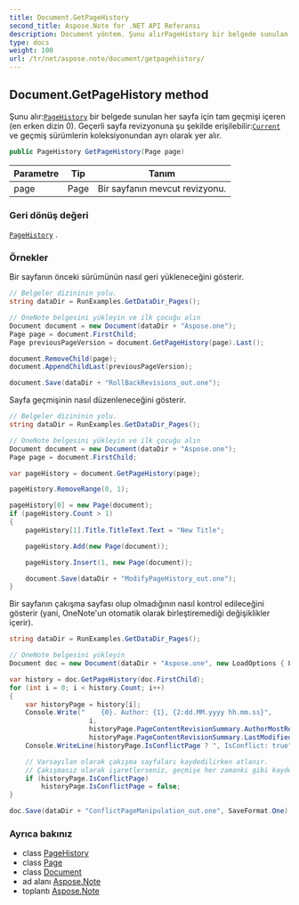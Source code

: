```yaml
---
title: Document.GetPageHistory
second_title: Aspose.Note for .NET API Referansı
description: Document yöntem. Şunu alırPageHistory bir belgede sunulan her sayfa için tam geçmişi içeren en erken dizin 0. Geçerli sayfa revizyonuna şu şekilde erişilebilirCurrent ve geçmiş sürümlerin koleksiyonundan ayrı olarak yer alır.
type: docs
weight: 100
url: /tr/net/aspose.note/document/getpagehistory/
---
```

## Document.GetPageHistory method

Şunu alır:[`PageHistory`](../../pagehistory/) bir belgede sunulan her sayfa için tam geçmişi içeren (en erken dizin 0). Geçerli sayfa revizyonuna şu şekilde erişilebilir:[`Current`](../../pagehistory/current/) ve geçmiş sürümlerin koleksiyonundan ayrı olarak yer alır.

```csharp
public PageHistory GetPageHistory(Page page)
```

| Parametre | Tip | Tanım |
| --- | --- | --- |
| page | Page | Bir sayfanın mevcut revizyonu. |

### Geri dönüş değeri

[`PageHistory`](../../pagehistory/) .

### Örnekler

Bir sayfanın önceki sürümünün nasıl geri yükleneceğini gösterir.

```csharp
// Belgeler dizininin yolu.
string dataDir = RunExamples.GetDataDir_Pages();

// OneNote belgesini yükleyin ve ilk çocuğu alın           
Document document = new Document(dataDir + "Aspose.one");
Page page = document.FirstChild;           
Page previousPageVersion = document.GetPageHistory(page).Last();

document.RemoveChild(page);
document.AppendChildLast(previousPageVersion);

document.Save(dataDir + "RollBackRevisions_out.one");
```

Sayfa geçmişinin nasıl düzenleneceğini gösterir.

```csharp
// Belgeler dizininin yolu.
string dataDir = RunExamples.GetDataDir_Pages();

// OneNote belgesini yükleyin ve ilk çocuğu alın           
Document document = new Document(dataDir + "Aspose.one");
Page page = document.FirstChild;

var pageHistory = document.GetPageHistory(page);

pageHistory.RemoveRange(0, 1);

pageHistory[0] = new Page(document);
if (pageHistory.Count > 1)
{
    pageHistory[1].Title.TitleText.Text = "New Title";

    pageHistory.Add(new Page(document));

    pageHistory.Insert(1, new Page(document));

    document.Save(dataDir + "ModifyPageHistory_out.one");
}
```

Bir sayfanın çakışma sayfası olup olmadığının nasıl kontrol edileceğini gösterir (yani, OneNote'un otomatik olarak birleştiremediği değişiklikler içerir).

```csharp
string dataDir = RunExamples.GetDataDir_Pages();

// OneNote belgesini yükleyin
Document doc = new Document(dataDir + "Aspose.one", new LoadOptions { LoadHistory = true });

var history = doc.GetPageHistory(doc.FirstChild);
for (int i = 0; i < history.Count; i++)
{
    var historyPage = history[i];
    Console.Write("    {0}. Author: {1}, {2:dd.MM.yyyy hh.mm.ss}",
                    i,
                    historyPage.PageContentRevisionSummary.AuthorMostRecent,
                    historyPage.PageContentRevisionSummary.LastModifiedTime);
    Console.WriteLine(historyPage.IsConflictPage ? ", IsConflict: true" : string.Empty);

    // Varsayılan olarak çakışma sayfaları kaydedilirken atlanır.
    // Çakışmasız olarak işaretlerseniz, geçmişe her zamanki gibi kaydedilecektir.
    if (historyPage.IsConflictPage)
        historyPage.IsConflictPage = false;
}

doc.Save(dataDir + "ConflictPageManipulation_out.one", SaveFormat.One);
```

### Ayrıca bakınız

* class [PageHistory](../../pagehistory/)
* class [Page](../../page/)
* class [Document](../)
* ad alanı [Aspose.Note](../../document/)
* toplantı [Aspose.Note](../../../)



